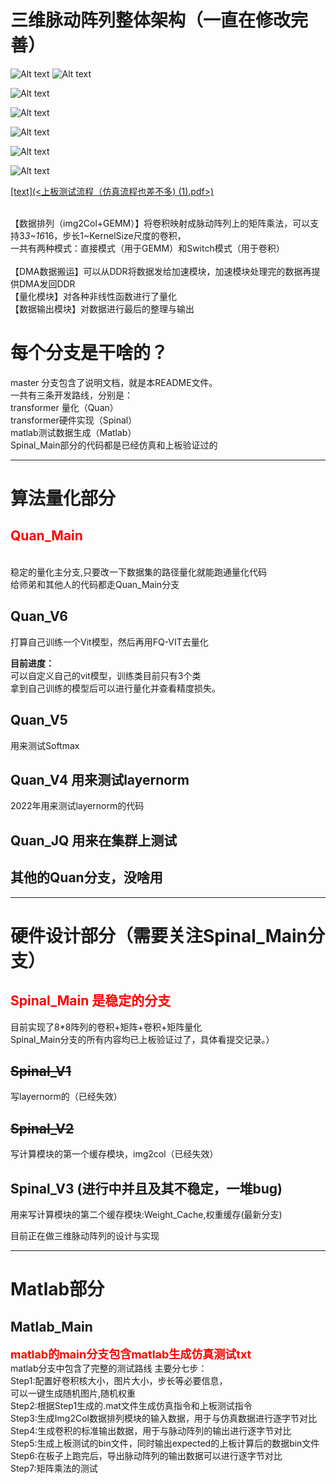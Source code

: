 # 三维脉动阵列整体架构（一直在修改完善）
<!-- <center style="font-size:18px;color:#C0C0C0;text-decoration:underline">图1.整体架构</center> -->
![Alt text](<Overall_Framework.png>)
![Alt text](%E6%95%B4%E4%BD%93%E6%9E%B6%E6%9E%84.png)

<!-- <center style="font-size:18px;color:#C0C0C0;text-decoration:underline">图2.Switch模式的数据流</center> -->

![Alt text](<Dataflow of switch-mod..png>)

<!-- <center style="font-size:18px;color:#C0C0C0;text-decoration:underline">图4.卷积映射成矩阵乘法</center> -->
![Alt text](<Fig. 8. CNN mapped to matrix multiplication..png>)

<!-- <center style="font-size:18px;color:#C0C0C0;text-decoration:underline">图5.卷积循环展开（2卷积核并行）</center> -->
![Alt text](<Fig. 10. Multiple sliding windows are extended in order along the column dimension to realize parallel computation of multiple sliding Windows on the systolic array..png>)

![Alt text](<The sliding windows are eventually flattened into a submatrix of in matrix A.png>)

![Alt text](%E5%BE%AA%E7%8E%AF%E5%B1%95%E5%BC%80.png)

[\[text\](<上板测试流程（仿真流程也差不多) (1).pdf>)](<上板测试流程（仿真流程也差不多) (1).pdf>)

<br>【数据排列（img2Col+GEMM）】将卷积映射成脉动阵列上的矩阵乘法，可以支持3*3~16*16，步长1~KernelSize尺度的卷积，
<br>一共有两种模式：直接模式（用于GEMM）和Switch模式（用于卷积）
<br>
<br>【DMA数据搬运】可以从DDR将数据发给加速模块，加速模块处理完的数据再提供DMA发回DDR
<br>【量化模块】对各种非线性函数进行了量化
<br>【数据输出模块】对数据进行最后的整理与输出
# 每个分支是干啥的？
master 分支包含了说明文档，就是本README文件。
<br>一共有三条开发路线，分别是：
<br>transformer 量化（Quan）
<br>transformer硬件实现（Spinal）
<br>matlab测试数据生成（Matlab）
<br>Spinal_Main部分的代码都是已经仿真和上板验证过的
***
# 算法量化部分
## <font color=Red> Quan_Main</font>
<br>稳定的量化主分支,只要改一下数据集的路径量化就能跑通量化代码
<br>给师弟和其他人的代码都走Quan_Main分支
## Quan_V6
打算自己训练一个Vit模型，然后再用FQ-VIT去量化

**目前进度：**<br>
可以自定义自己的vit模型，训练类目前只有3个类<br>
拿到自己训练的模型后可以进行量化并查看精度损失。

## Quan_V5 
用来测试Softmax
## Quan_V4 用来测试layernorm
2022年用来测试layernorm的代码
## Quan_JQ 用来在集群上测试
## 其他的Quan分支，没啥用
***



# 硬件设计部分（需要关注Spinal_Main分支）
## <font color=Red> Spinal_Main 是稳定的分支</font>
目前实现了8*8阵列的卷积+矩阵+卷积+矩阵量化<br>
Spinal_Main分支的所有内容均已上板验证过了，具体看提交记录。）
## ~~Spinal_V1~~
 写layernorm的（已经失效）
## ~~Spinal_V2~~
 写计算模块的第一个缓存模块，img2col（已经失效）
## Spinal_V3 (进行中并且及其不稳定，一堆bug)
用来写计算模块的第二个缓存模块:Weight_Cache,权重缓存(最新分支)

目前正在做三维脉动阵列的设计与实现


***
# Matlab部分
## Matlab_Main
<font size=4 color=Red>**matlab的main分支包含matlab生成仿真测试txt**</font>
<br>matlab分支中包含了完整的测试路线
主要分七步：
<br>Step1:配置好卷积核大小，图片大小，步长等必要信息，
<br>可以一键生成随机图片,随机权重
<br>Step2:根据Step1生成的.mat文件生成仿真指令和上板测试指令
<br>Step3:生成Img2Col数据排列模块的输入数据，用于与仿真数据进行逐字节对比
<br>Step4:生成卷积的标准输出数据，用于与脉动阵列的输出进行逐字节对比
<br>Step5:生成上板测试的bin文件，同时输出expected的上板计算后的数据bin文件
<br>Step6:在板子上跑完后，导出脉动阵列的输出数据可以进行逐字节对比
<br>Step7:矩阵乘法的测试
